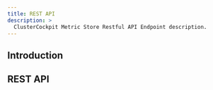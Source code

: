 ```yaml
---
title: REST API
description: >
  ClusterCockpit Metric Store Restful API Endpoint description.
---
```

## Introduction
## REST API
